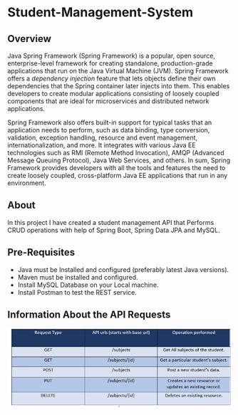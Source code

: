 # Student-Management-System

## Overview

Java Spring Framework (Spring Framework) is a popular, open source, enterprise-level framework for creating standalone, production-grade applications that run on the Java Virtual Machine (JVM).
Spring Framework offers a _dependency injection_ feature that lets objects define their own dependencies that the Spring container later injects into them. This enables developers to create modular applications consisting of loosely coupled components that are ideal for  microservices and distributed network applications.

Spring Framework also offers built-in support for typical tasks that an application needs to perform, such as data binding, type conversion, validation, exception handling, resource and event management, internationalization, and more. It integrates with various Java EE technologies such as RMI (Remote Method Invocation), AMQP (Advanced Message Queuing Protocol), Java Web Services, and others. In sum, Spring Framework provides developers with all the tools and features the need to create loosely coupled, cross-platform Java EE applications that run in any environment. 

## About
In this project I have created a student management API that Performs CRUD operations with help of Spring Boot, Spring Data JPA and MySQL.

## Pre-Requisites

 - Java must be Installed and configured (preferably latest Java
   versions).
 - Maven must be installed and configured.
 - Install MySQL Database on your Local machine.
 - Install Postman to test the REST service.
 
 

##  Information About the API Requests

![This is an image](https://github.com/SAYAN-2000/Student-Management-System/blob/main/api.png)



